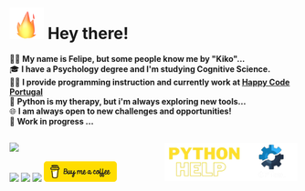 
# <img alt="img" height="55" width="60" src="https://raw.githubusercontent.com/beckerfelipee/ImagesDB/main/Misc/fire.gif"> Hey there! 

🙋‍♂️ **My name is Felipe, but some people know me by "Kiko"...** <br>
🎓 **I have a Psychology degree and I'm studying Cognitive Science.** <br>
👨‍💻 **I provide programming instruction and currently work at [Happy Code Portugal](https://www.happycode.pt/)** <br>
🐍 **Python is my therapy, but i'm always exploring new tools...** <br>
🌐 **I am always open to new challenges and opportunities!** <br>
🚀 **Work in progress ...** <br>

##

 <a href="https://beckerfelipee.github.io/GPTool-LandingPage/">
  <img align="right" alt="Gptool" height="68" width="90" src="https://raw.githubusercontent.com/beckerfelipee/ImagesDB/main/GPTool/GPToolLogo1.gif">
</a>
 <a href="https://cdn.discordapp.com/attachments/896421524200914954/1195015972772401192/Python_Help.pdf?ex=65b2745a&is=659fff5a&hm=044a9ba974a5642c0d7eda75435c11a4e1c2636831a38a9ce5d7b0789df57750&">
  <img align="right" alt="Python-help" height="68" src="https://raw.githubusercontent.com/beckerfelipee/ImagesDB/main/PythonHelp/PythonHelp.png">
</a>
<p align="left"> <a href="https://github.com/thinkright20"><img src="https://skillicons.dev/icons?i=github,pycharm,vscode,replit,py,css,html,js,nodejs,bash"> </a> </p>
<a href="https://cdn.discordapp.com/attachments/770989141134671925/1160196258691022888/Kikope_Discord.png?ex=6533c7f7&is=652152f7&hm=95c883607f5586049b244be135897da722efa19adeaa7f4a372595650b44147a&" target="_blank"><img 
height='36' src="https://img.shields.io/badge/Discord-7289DA?style=for-the-badge&logo=discord&logoColor=white" target="_blank"></a> 
<a href = "mailto:beckerfelipee@gmail.com"><img height='36' src="https://img.shields.io/badge/-Gmail-%23333?style=for-the-badge&logo=gmail&logoColor=white" target="_blank"></a>
<a href="https://www.linkedin.com/in/felipebeckersantos/" target="_blank"><img height='36' src="https://img.shields.io/badge/-LinkedIn-%230077B5?style=for-the-badge&logo=linkedin&logoColor=white" target="_blank"></a> 
<a href='https://www.buymeacoffee.com/beckerfelipee' target='_blank'><img height='36' style='border:0px;height:36px;' src='https://raw.githubusercontent.com/beckerfelipee/ImagesDB/main/Misc/BuyMeCoffee.png' border='0' alt='Buy Me a Coffee' /></a>


